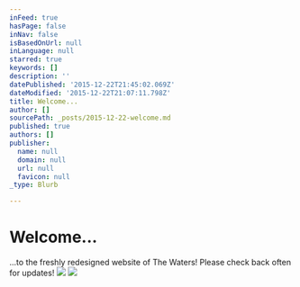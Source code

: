```yaml
---
inFeed: true
hasPage: false
inNav: false
isBasedOnUrl: null
inLanguage: null
starred: true
keywords: []
description: ''
datePublished: '2015-12-22T21:45:02.069Z'
dateModified: '2015-12-22T21:07:11.798Z'
title: Welcome...
author: []
sourcePath: _posts/2015-12-22-welcome.md
published: true
authors: []
publisher:
  name: null
  domain: null
  url: null
  favicon: null
_type: Blurb

---
```

# Welcome...

...to the freshly redesigned website of The Waters! Please check back often for updates!
![](https://the-grid-user-content.s3-us-west-2.amazonaws.com/35a44c4e-d135-430d-842f-95ba713a722f.jpg)
![](https://the-grid-user-content.s3-us-west-2.amazonaws.com/2419cd94-d8e4-4006-ad20-7b650e0e3f6c.JPG)